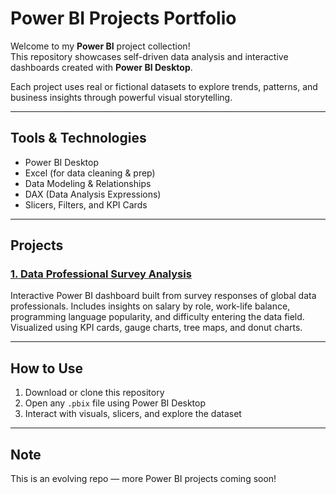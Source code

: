 # Power BI Projects Portfolio

Welcome to my **Power BI** project collection!  
This repository showcases self-driven data analysis and interactive dashboards created with **Power BI Desktop**.

Each project uses real or fictional datasets to explore trends, patterns, and business insights through powerful visual storytelling.

---

## Tools & Technologies

- Power BI Desktop  
- Excel (for data cleaning & prep)  
- Data Modeling & Relationships  
- DAX (Data Analysis Expressions)  
- Slicers, Filters, and KPI Cards

---

## Projects

### [1. Data Professional Survey Analysis](./data-survey-analysis)  
Interactive Power BI dashboard built from survey responses of global data professionals. Includes insights on salary by role, work-life balance, programming language popularity, and difficulty entering the data field.  
Visualized using KPI cards, gauge charts, tree maps, and donut charts.

---

## How to Use

1. Download or clone this repository  
2. Open any `.pbix` file using Power BI Desktop  
3. Interact with visuals, slicers, and explore the dataset  

---

## Note

This is an evolving repo — more Power BI projects coming soon!

